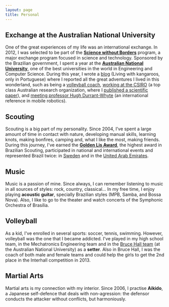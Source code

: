 ```yaml
---
layout: page
title: Personal
---
```

## Exchange at the Australian National University
One of the great experiences of my life was an international exchange. In 2012, I was selected to be part of the [**Science without Borders**](http://www.cienciasemfronteiras.gov.br/web/csf-eng/) program, a major exchange program focused in science and technology. Sponsored by the Brazilian government, I spent a year at the [**Australian National University**](http://www.anu.edu.au), one of the best universities in the world in Engineering and Computer Science. During this year, I wrote a [blog](http://vivendocomcangurus.wordpress.com/) (Living with kangaroos, only in Portuguese) where I reported all the great adventures I lived in this wonderland, such as being a [volleyball coach](http://vivendocomcangurus.wordpress.com/2013/04/22/post-aleatorio-materias-e-voleibol/), [working at the CSIRO](http://vivendocomcangurus.wordpress.com/2013/02/24/brisbane-e-estagio-na-csiro/) (a top class Australian research organization, where I [published a scientific paper](http://www.matheusportela.com/publications/)), and [meeting professor Hugh Durrant-Whyte](http://vivendocomcangurus.wordpress.com/2012/10/30/inside-the-researchers-lab-com-hugh-durrant-whyte/) (an international reference in mobile robotics).

## Scouting
Scouting is a big part of my personality. Since 2004, I've spent a large amount of time in contact with nature, developing manual skills, learning knots, making bonfires, camping and, what I like the most, making friends. During this journey, I've earned the [**Golden Lis Award**](http://www.escoteiros.org/programa/escoteiros-lis_de_ouro.php), the highest award in Brazilian Scouting, participated in national and international events and represented Brazil twice: in [Sweden](http://www.escoteiros.org/noticias/noticia_detalhe.php?id=227) and in the [United Arab Emirates](http://encontro-internacional-escoteiro.blogspot.com.br/).

## Music
Music is a passion of mine. Since always, I can remember listening to music in all sources of styles: rock, country, classical... In my free time, I enjoy playing **acoustic guitar**, specially Brazilian styles (MPB, Samba, and Bossa Nova). Also, I like to go to the theater and watch concerts of the Symphonic Orchestra of Brasília.

## Volleyball
As a kid, I've enrolled in several sports: soccer, tennis, swimming. However, volleyball was the one that I became addicted. I've played in my high school team, in the Mechatronics Engineering team and in the [Bruce Hall team](http://vivendocomcangurus.wordpress.com/2013/04/22/post-aleatorio-materias-e-voleibol/) (at the Australian National University) as a **setter**. Also in Bruce Hall, I was the coach of both male and female teams and could help the girls to get the 2nd place in the Interhall competition in 2013.

## Martial Arts
Martial arts is my connection with my interior. Since 2006, I practise **Aikido**, a Japanese self-defence that deals with non-agression: the defensor conducts the attacker without conflicts, but harmoniously.
